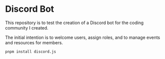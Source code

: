 # Discord Bot

This repository is to test the creation of a Discord bot for the coding community I created.

The initial intention is to welcome users, assign roles, and to manage events and resources for members.

```
pnpm install discord.js
```
